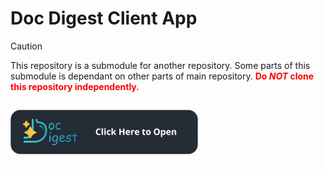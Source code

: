 # Doc Digest Client App

> [!CAUTION]
> This repository is a submodule for another repository.
> Some parts of this submodule is dependant on other parts of main repository.
> <span style="color:red">**Do _NOT_ clone this repository independently.**</span>

<a href="https://github.com/farhad-rad/doc-digest" >
<img  alt="Click here to open main repository" width="300" src="https://github.com/farhad-rad/doc-digest/blob/main/docs/assets/click-to-open-button.png?raw=true"/>
</a>